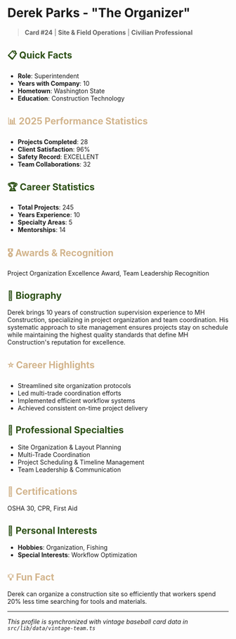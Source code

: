 # Derek Parks - "The Organizer"

> **Card #24** | **Site & Field Operations** | **Civilian Professional**

## <span style="color: #2D5016;">📋 Quick Facts</span>

- **Role**: Superintendent
- **Years with Company**: 10
- **Hometown**: Washington State
- **Education**: Construction Technology

## <span style="color: #D2B48C;">📊 2025 Performance Statistics</span>

- **Projects Completed**: 28
- **Client Satisfaction**: 96%
- **Safety Record**: EXCELLENT
- **Team Collaborations**: 32

## <span style="color: #2D5016;">🏆 Career Statistics</span>

- **Total Projects**: 245
- **Years Experience**: 10
- **Specialty Areas**: 5
- **Mentorships**: 14

## <span style="color: #D2B48C;">🎖️ Awards & Recognition</span>

Project Organization Excellence Award, Team Leadership Recognition

## <span style="color: #2D5016;">👤 Biography</span>

Derek brings 10 years of construction supervision experience to MH Construction, specializing in project organization and team coordination. His systematic approach to site management ensures projects stay on schedule while maintaining the highest quality standards that define MH Construction's reputation for excellence.

## <span style="color: #D2B48C;">⭐ Career Highlights</span>

- Streamlined site organization protocols
- Led multi-trade coordination efforts
- Implemented efficient workflow systems
- Achieved consistent on-time project delivery

## <span style="color: #2D5016;">🔧 Professional Specialties</span>

- Site Organization & Layout Planning
- Multi-Trade Coordination
- Project Scheduling & Timeline Management
- Team Leadership & Communication

## <span style="color: #D2B48C;">📜 Certifications</span>

OSHA 30, CPR, First Aid

## <span style="color: #2D5016;">🎯 Personal Interests</span>

- **Hobbies**: Organization, Fishing
- **Special Interests**: Workflow Optimization

## <span style="color: #D2B48C;">💡 Fun Fact</span>

Derek can organize a construction site so efficiently that workers spend 20% less time searching for tools and materials.

---

*This profile is synchronized with vintage baseball card data in `src/lib/data/vintage-team.ts`*
